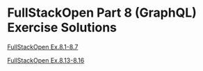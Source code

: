# FullStackOpen Part 8 (GraphQL) Exercise Solutions

[FullStackOpen Ex.8.1-8.7](https://fullstackopen.com/en/part8/graph_ql_server#exercises-8-1-8-7)

[FullStackOpen Ex.8.13-8.16](https://fullstackopen.com/osa8/tietokanta_ja_kayttajien_hallinta#tehtavat-8-13-8-16)